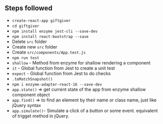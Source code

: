 ## Steps followed

- `create-react-app giftgiver`
- `cd giftgiver`
- `npm install enzyme jest-cli --save-dev`
- `npm install react-bootstrap --save`
- Delete `src` folder
- Create new `src` folder
- Create `src/components/App.test.js`
- `npm run test`
- `shallow` - Method from enzyme for shallow rendering a component
- `it` -  Global function from Jest to create a unit test
- `expect` - Global function from Jest to do checks
- `.toMatchSnapshot()`
- `npm i enzyme-adapter-react-16 --save-dev`
- `app.state()` => get current state of the app from enzyme shallow component object
- `app.find()` => to find an element by their name or class name, just like jQuery syntax
- `app.simulate()`- Simulate a click of a button or some event. equivalent of trigget method in jQuery.